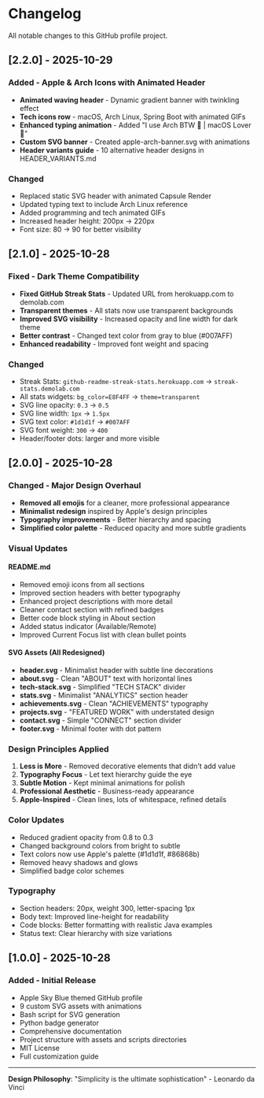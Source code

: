 # Changelog

All notable changes to this GitHub profile project.

## [2.2.0] - 2025-10-29

### Added - Apple & Arch Icons with Animated Header
- **Animated waving header** - Dynamic gradient banner with twinkling effect
- **Tech icons row** - macOS, Arch Linux, Spring Boot with animated GIFs
- **Enhanced typing animation** - Added "I use Arch BTW 🐧 | macOS Lover 🍎"
- **Custom SVG banner** - Created apple-arch-banner.svg with animations
- **Header variants guide** - 10 alternative header designs in HEADER_VARIANTS.md

### Changed
- Replaced static SVG header with animated Capsule Render
- Updated typing text to include Arch Linux reference
- Added programming and tech animated GIFs
- Increased header height: 200px → 220px
- Font size: 80 → 90 for better visibility

## [2.1.0] - 2025-10-28

### Fixed - Dark Theme Compatibility
- **Fixed GitHub Streak Stats** - Updated URL from herokuapp.com to demolab.com
- **Transparent themes** - All stats now use transparent backgrounds
- **Improved SVG visibility** - Increased opacity and line width for dark theme
- **Better contrast** - Changed text color from gray to blue (#007AFF)
- **Enhanced readability** - Improved font weight and spacing

### Changed
- Streak Stats: `github-readme-streak-stats.herokuapp.com` → `streak-stats.demolab.com`
- All stats widgets: `bg_color=E8F4FF` → `theme=transparent`
- SVG line opacity: `0.3` → `0.5`
- SVG line width: `1px` → `1.5px`
- SVG text color: `#1d1d1f` → `#007AFF`
- SVG font weight: `300` → `400`
- Header/footer dots: larger and more visible

## [2.0.0] - 2025-10-28

### Changed - Major Design Overhaul
- **Removed all emojis** for a cleaner, more professional appearance
- **Minimalist redesign** inspired by Apple's design principles
- **Typography improvements** - Better hierarchy and spacing
- **Simplified color palette** - Reduced opacity and more subtle gradients

### Visual Updates

#### README.md
- Removed emoji icons from all sections
- Improved section headers with better typography
- Enhanced project descriptions with more detail
- Cleaner contact section with refined badges
- Better code block styling in About section
- Added status indicator (Available/Remote)
- Improved Current Focus list with clean bullet points

#### SVG Assets (All Redesigned)
- **header.svg** - Minimalist header with subtle line decorations
- **about.svg** - Clean "ABOUT" text with horizontal lines
- **tech-stack.svg** - Simplified "TECH STACK" divider
- **stats.svg** - Minimalist "ANALYTICS" section header
- **achievements.svg** - Clean "ACHIEVEMENTS" typography
- **projects.svg** - "FEATURED WORK" with understated design
- **contact.svg** - Simple "CONNECT" section divider
- **footer.svg** - Minimal footer with dot pattern

### Design Principles Applied
1. **Less is More** - Removed decorative elements that didn't add value
2. **Typography Focus** - Let text hierarchy guide the eye
3. **Subtle Motion** - Kept minimal animations for polish
4. **Professional Aesthetic** - Business-ready appearance
5. **Apple-Inspired** - Clean lines, lots of whitespace, refined details

### Color Updates
- Reduced gradient opacity from 0.8 to 0.3
- Changed background colors from bright to subtle
- Text colors now use Apple's palette (#1d1d1f, #86868b)
- Removed heavy shadows and glows
- Simplified badge color schemes

### Typography
- Section headers: 20px, weight 300, letter-spacing 1px
- Body text: Improved line-height for readability
- Code blocks: Better formatting with realistic Java examples
- Status text: Clear hierarchy with size variations

## [1.0.0] - 2025-10-28

### Added - Initial Release
- Apple Sky Blue themed GitHub profile
- 9 custom SVG assets with animations
- Bash script for SVG generation
- Python badge generator
- Comprehensive documentation
- Project structure with assets and scripts directories
- MIT License
- Full customization guide

---

**Design Philosophy**: "Simplicity is the ultimate sophistication" - Leonardo da Vinci
